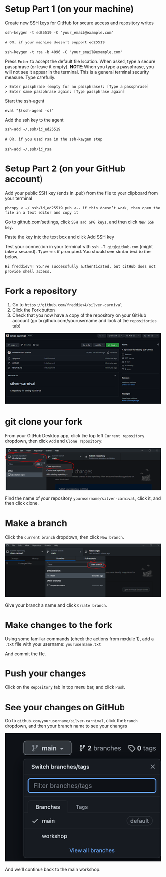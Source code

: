 # Setup Part 1 (on your machine)

Create new SSH keys for GitHub for secure access and repository writes

```console
ssh-keygen -t ed25519 -C "your_email@example.com"

# OR, if your machine doesn’t support ed25519

ssh-keygen -t rsa -b 4096 -C "your_email@example.com"
```

Press `Enter` to accept the default file location. When asked, type a secure passphrase (or leave it empty).
**NOTE**: When you type a passphrase, you will not see it appear in the terminal. This is a general terminal security measure. Type carefully.


```console
> Enter passphrase (empty for no passphrase): [Type a passphrase]
> Enter same passphrase again: [Type passphrase again]
```

Start the ssh-agent

```console
eval "$(ssh-agent -s)"
```

Add the ssh key to the agent

```console
ssh-add ~/.ssh/id_ed25519

# OR, if you used rsa in the ssh-keygen step

ssh-add ~/.ssh/id_rsa
```

# Setup Part 2 (on your GitHub account)

Add your public SSH key (ends in .pub) from the file to your clipboard from your terminal

```console
pbcopy < ~/.ssh/id_ed25519.pub <-- if this doesn’t work, then open the file in a text editor and copy it
```

Go to github.com/settings, click `SSH and GPG keys`, and then click `New SSH key`.

Paste the key into the text box and click Add SSH key

Test your connection in your terminal with `ssh -T git@github.com` (might take a second). Type `Yes` if prompted. You should see similar text to the below.

```console
Hi freddiev4! You've successfully authenticated, but GitHub does not provide shell access.
```


# Fork a repository

1. Go to `https://github.com/freddiev4/silver-carnival`
2. Click the Fork button
3. Check that you now have a copy of the repository on your GitHub account (go to github.com/yourusername and look at the `repositories` tab)

![forking a repo](forkingrepo.png)


# git clone your fork

From your GitHub Desktop app, click the top left `Current repository` dropdown, then click `Add` and `Clone repository`:

![clone a repo](clone-repo.png)

Find the name of your repository `yourusername/silver-carnival`, click it, and then click clone.


# Make a branch

Click the `current branch` dropdown, then click `New branch`.

![new branch](new-branch.png)

Give your branch a name and click `Create branch`.

# Make changes to the fork

Using some familiar commands (check the actions from module 1), add a `.txt` file with your username: `yourusername.txt`

And commit the file.


# Push your changes

Click on the `Repository` tab in top menu bar, and click `Push`.

# See your changes on GitHub

Go to `github.com/yourusername/silver-carnival`, click the `branch` dropdown, and then your branch name to see your changes

![viewing branches](viewingbranches.png)

And we'll continue back to the main workshop.

